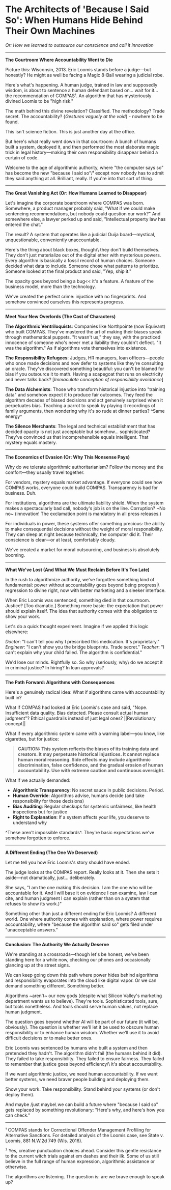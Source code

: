 # The Architects of 'Because I Said So': When Humans Hide Behind Their Own Machines

*Or: How we learned to outsource our conscience and call it innovation*

---

**The Courtroom Where Accountability Went to Die**

Picture this: Wisconsin, 2013. Eric Loomis stands before a judge—but honestly? He might as well be facing a Magic 8-Ball wearing a judicial robe.

Here's what's happening. A human judge, trained in law and supposedly wisdom, is about to sentence a human defendant based on... wait for it... the recommendation of COMPAS¹. An algorithm that has mysteriously divined Loomis to be "high risk." 

The math behind this divine revelation? Classified. 
The methodology? Trade secret. 
The accountability? {*Gestures vaguely at the void*} - nowhere to be found.

This isn't science fiction. This is just another day at the office.

But here's what really went down in that courtroom: A bunch of humans built a system, deployed it, and then performed the most elaborate magic trick in legal history—making their own responsibility disappear behind a curtain of code.

Welcome to the age of algorithmic authority, where "the computer says so" has become the new "because I said so"/¹ except now nobody has to admit they said anything at all. Brilliant, really. If you're into that sort of thing.

---

**The Great Vanishing Act (Or: How Humans Learned to Disappear)**

Let's imagine the corporate boardroom where COMPAS was born. Somewhere, a product manager probably said, "What if we could make sentencing recommendations, but nobody could question our work?" And somewhere else, a lawyer perked up and said, "Intellectual property law has entered the chat."

The result? A system that operates like a judicial Ouija board—mystical, unquestionable, conveniently unaccountable.

Here's the thing about black boxes, though/\ they don't build themselves. They don't just materialize out of the digital ether with mysterious powers. Every algorithm is basically a fossil record of human choices. Someone decided what data to include. Someone chose what patterns to prioritize. Someone looked at the final product and said, "Yep, ship it."

The opacity goes beyond being a bug<< it's a feature. A feature of the business model, more than the technology.

We've created the perfect crime: injustice with no fingerprints. And somehow convinced ourselves this represents progress.

---

**Meet Your New Overlords (The Cast of Characters)**

**The Algorithmic Ventriloquists**: Companies like Northpointe (now Equivant) who built COMPAS. They've mastered the art of making their biases speak through mathematical puppets. "It wasn't us," they say, with the practiced innocence of someone who's never met a liability they couldn't deflect. "It was the algorithm." As if algorithms vote themselves into existence.

**The Responsibility Refugees**: Judges, HR managers, loan officers—people who once made decisions and now defer to systems like they're consulting an oracle. They've discovered something beautiful: you can't be blamed for bias if you outsource it to math. Having a scapegoat that runs on electricity and never talks back? [*Immaculate conception of responsibility avoidance*]

**The Data Alchemists**: Those who transform historical injustice into "training data" and somehow expect it to produce fair outcomes. They feed the algorithm decades of biased decisions and act genuinely surprised when it perpetuates bias. Teaching a parrot to speak by playing it recordings of family arguments, then wondering why it's so rude at dinner parties? ^Same energy^

**The Silence Merchants**: The legal and technical establishment that has decided opacity is not just acceptable but somehow... sophisticated? They've convinced us that incomprehensible equals intelligent. That mystery equals mastery.

---

**The Economics of Evasion (Or: Why This Nonsense Pays)**

Why do we tolerate algorithmic authoritarianism? Follow the money and the comfort—they usually travel together.

For vendors, mystery equals market advantage. If everyone could see how COMPAS works, everyone could build COMPAS. Transparency is bad for business. Duh.

For institutions, algorithms are the ultimate liability shield. When the system makes a spectacularly bad call, nobody's job is on the line. Corruption? ~No no~ (innovation! The exclamation point is mandatory in all press releases.)

For individuals in power, these systems offer something precious: the ability to make consequential decisions without the weight of moral responsibility. They can sleep at night because technically, the computer did it. Their conscience is clear—or at least, comfortably cloudy.

We've created a market for moral outsourcing, and business is absolutely booming.

---

**What We've Lost (And What We Must Reclaim Before It's Too Late)**

In the rush to algorithmize authority, we've forgotten something kind of fundamental: power without accountability goes beyond being progress|\ regression to divine right, now with better marketing and a sleeker interface.

When Eric Loomis was sentenced, something died in that courtroom. Justice? [Too dramatic.] Something more basic: the expectation that power should explain itself. The idea that authority comes with the obligation to show your work.

Let's do a quick thought experiment. Imagine if we applied this logic elsewhere:

*Doctor*: "I can't tell you why I prescribed this medication. It's proprietary."
*Engineer*: "I can't show you the bridge blueprints. Trade secret."
*Teacher*: "I can't explain why your child failed. The algorithm is confidential."

We'd lose our minds. Rightfully so. So why /seriously, why\ do we accept it in criminal justice? In hiring? In loan approvals?

---

**The Path Forward: Algorithms with Consequences**

Here's a genuinely radical idea: What if algorithms came with accountability built in?

What if COMPAS had looked at Eric Loomis's case and said, "Nope. Insufficient data quality. Bias detected. Please consult actual human judgment"? Ethical guardrails instead of just legal ones? ||Revolutionary concept||

What if every algorithmic system came with a warning label—you know, like cigarettes, but for justice:

> **CAUTION: This system reflects the biases of its training data and creators. It may perpetuate historical injustices. It cannot replace human moral reasoning. Side effects may include algorithmic discrimination, false confidence, and the gradual erosion of human accountability. Use with extreme caution and continuous oversight.**

What if we actually demanded:

- **Algorithmic Transparency**: No secret sauce in public decisions. Period.
- **Human Override**: Algorithms advise, humans decide (and take responsibility for those decisions)
- **Bias Auditing**: Regular checkups for systemic unfairness, like health inspections but for justice
- **Right to Explanation**: If a system affects your life, you deserve to understand why

^These aren't impossible standards^. They're basic expectations we've somehow forgotten to enforce.

---

**A Different Ending (The One We Deserved)**

Let me tell you how Eric Loomis's story should have ended.

The judge looks at the COMPAS report. Really looks at it. Then she sets it aside—not dramatically, just... deliberately.

She says, "I am the one making this decision. I am the one who will be accountable for it. And I will base it on evidence I can examine, law I can cite, and human judgment I can explain (rather than on a system that refuses to show its work.)"

Something other than just a different ending for Eric Loomis? A different world. One where authority comes with explanation, where power requires accountability, where "because the algorithm said so" gets filed under "unacceptable answers."

---

**Conclusion: The Authority We Actually Deserve**

We're standing at a crossroads—though let's be honest, we've been standing here for a while now, checking our phones and occasionally glancing up at the street signs.

We can keep going down this path where power hides behind algorithms and responsibility evaporates into the cloud like digital vapor. Or we can demand something different. Something better.

Algorithms ~aren't~ our new gods (despite what Silicon Valley's marketing department wants us to believe). They're tools. Sophisticated tools, sure, but tools nonetheless. And tools should serve human values, not replace human judgment.

The question goes beyond whether AI will be part of our future (it will be, obviously). The question is whether we'll let it be used to obscure human responsibility or to enhance human wisdom. Whether we'll use it to avoid difficult decisions or to make better ones.

Eric Loomis was sentenced by humans who built a system and then pretended they hadn't. The algorithm didn't fail (the humans behind it did). They failed to take responsibility. They failed to ensure fairness. They failed to remember that justice goes beyond efficiency/\ it's about accountability.

If we want algorithmic justice, we need human accountability. If we want better systems, we need braver people building and deploying them.

Show your work. Take responsibility. Stand behind your systems (or don't deploy them).

And maybe /just maybe\ we can build a future where "because I said so" gets replaced by something revolutionary: "Here's why, and here's how you can check."

---

¹ COMPAS stands for Correctional Offender Management Profiling for Alternative Sanctions. For detailed analysis of the Loomis case, see State v. Loomis, 881 N.W.2d 749 (Wis. 2016).

² Yes, creative punctuation choices ahead. Consider this gentle resistance to the current witch trials against em dashes and their ilk. Some of us still believe in the full range of human expression, algorithmic assistance or otherwise.

The algorithms are listening. The question is: are we brave enough to speak up?